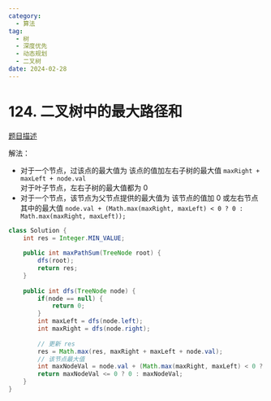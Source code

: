 ```yaml
---
category: 
  - 算法
tag: 
  - 树
  - 深度优先
  - 动态规划
  - 二叉树
date: 2024-02-28
---
```


# 124. 二叉树中的最大路径和

<Badge text="困难" type="danger" vertical="middle" />

[题目描述](https://leetcode.cn/problems/binary-tree-maximum-path-sum/)


解法：
- 对于一个节点，过该点的最大值为 该点的值加左右子树的最大值
  `maxRight + maxLeft + node.val`  
  对于叶子节点，左右子树的最大值都为 0
- 对于一个节点，该节点为父节点提供的最大值为 该节点的值加 0 或左右节点其中的最大值
  `node.val + (Math.max(maxRight, maxLeft) < 0 ? 0 : Math.max(maxRight, maxLeft));`

```java
class Solution {
    int res = Integer.MIN_VALUE;
	
	public int maxPathSum(TreeNode root) {
		dfs(root);
        return res;
    }
	
	public int dfs(TreeNode node) {
		if(node == null) {
			return 0;
		}
		int maxLeft = dfs(node.left);
		int maxRight = dfs(node.right);
		
		// 更新 res
		res = Math.max(res, maxRight + maxLeft + node.val);
		// 该节点最大值
		int maxNodeVal = node.val + (Math.max(maxRight, maxLeft) < 0 ? 0 : Math.max(maxRight, maxLeft));
		return maxNodeVal <= 0 ? 0 : maxNodeVal;
	}
}
```
